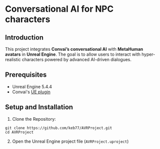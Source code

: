 # Conversational AI for NPC characters

## Introduction
This project integrates **Convai’s conversational AI** with **MetaHuman avatars** in **Unreal Engine**. The goal is to allow users to interact with hyper-realistic characters powered by advanced AI-driven dialogues.

## Prerequisites
- Unreal Engine 5.4.4
- Convai's [UE plugin](https://docs.convai.com/api-docs/plugins-and-integrations/unreal-engine/installation)

## Setup and Installation
1. Clone the Repository:
```
git clone https://github.com/keb77/AVRProject.git
cd AVRProject
```
2. Open the Unreal Engine project file (`AVRProject.uproject`)
